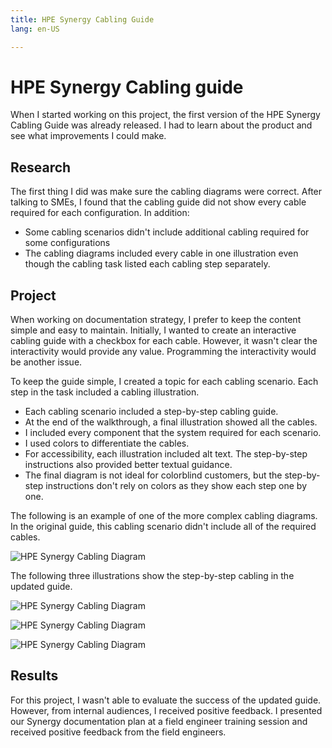 ```yaml
---
title: HPE Synergy Cabling Guide
lang: en-US

---
```



# HPE Synergy Cabling guide

When I started working on this project, the first version of the HPE Synergy Cabling Guide was already released. I had to learn about the product and see what improvements I could make.

## Research

The first thing I did was make sure the cabling diagrams were correct. After talking to SMEs, I found that the cabling guide did not show every cable required for each configuration. In addition:

* Some cabling scenarios didn't include additional cabling required for some configurations
* The cabling diagrams included every cable in one illustration even though the cabling task listed each cabling step separately.

## Project

When working on documentation strategy, I prefer to keep the content simple and easy to maintain. Initially, I wanted to create an interactive cabling guide with a checkbox for each cable. However, it wasn't clear the interactivity would provide any value. Programming the interactivity would be another issue.

To keep the guide simple, I created a topic for each cabling scenario. Each step in the task included a cabling illustration.

* Each cabling scenario included a step-by-step cabling guide.
* At the end of the walkthrough, a final illustration showed all the cables.
* I included every component that the system required for each scenario.
* I used colors to differentiate the cables.
* For accessibility, each illustration included alt text. The step-by-step instructions also provided better textual guidance.
* The final diagram is not ideal for colorblind customers, but the step-by-step instructions don't rely on colors as they show each step one by one.

The following is an example of one of the more complex cabling diagrams. In the original guide, this cabling scenario didn't include all of the required cables.

![HPE Synergy Cabling Diagram](https://chriskpeterson.github.io/vuepress2/public/synergy-cabling/image-streamer-five-frame.png)

The following three illustrations show the step-by-step cabling in the updated guide.

![HPE Synergy Cabling Diagram](https://chriskpeterson.github.io/vuepress2/public/synergy-cabling/synergy-3-frame-link-port-cabling.png)

![HPE Synergy Cabling Diagram](https://chriskpeterson.github.io/vuepress2/public/synergy-cabling/synergy-3-frame-link-mgmt-cabling.png)

![HPE Synergy Cabling Diagram](https://chriskpeterson.github.io/vuepress2/public/synergy-cabling/synergy-3-frame-all-cables.png)

## Results
For this project, I wasn't able to evaluate the success of the updated guide. However, from internal audiences, I received positive feedback. I presented our Synergy documentation plan at a field engineer training session and received positive feedback from the field engineers.

